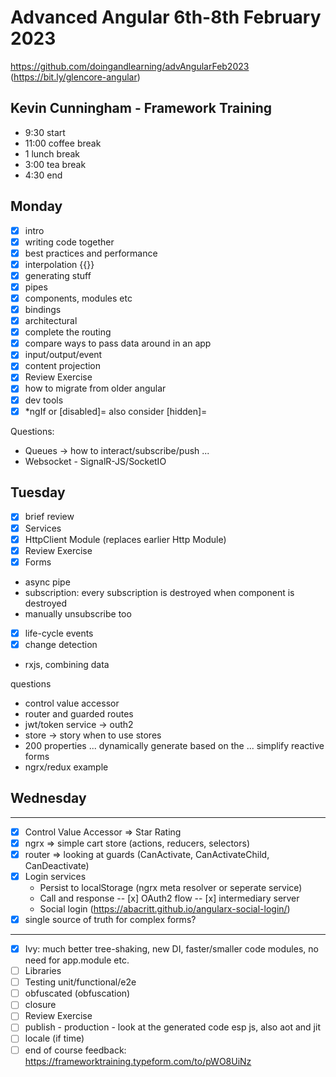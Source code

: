 # Advanced Angular 6th-8th February 2023

https://github.com/doingandlearning/advAngularFeb2023
(https://bit.ly/glencore-angular)


## Kevin Cunningham - Framework Training

- 9:30 start
- 11:00 coffee break
- 1 lunch break
- 3:00 tea break
- 4:30 end

## Monday
- [x] intro
- [x] writing code together
- [x] best practices and performance
- [x] interpolation {{}}
- [x] generating stuff
- [x] pipes
- [x] components, modules etc
- [x] bindings
- [x] architectural
- [x] complete the routing
- [x] compare ways to pass data around in an app
- [x] input/output/event
- [x] content projection
- [x] Review Exercise
- [x] how to migrate from older angular
- [x] dev tools
- [x] *ngIf or [disabled]= also consider [hidden]=

Questions:
- Queues -> how to interact/subscribe/push ... 
- Websocket - SignalR-JS/SocketIO

## Tuesday
- [x] brief review
- [x] Services
- [x] HttpClient Module (replaces earlier Http Module)
- [x] Review Exercise
- [x] Forms
- async pipe
- subscription: every subscription is destroyed when component is destroyed
- manually unsubscribe too
- [x] life-cycle events
- [x] change detection
- rxjs, combining data

 questions
- control value accessor
- router and guarded routes
- jwt/token service -> outh2
- store -> story when to use stores
- 200 properties ... dynamically generate based on the ... simplify reactive forms
- ngrx/redux example

## Wednesday
---
- [x] Control Value Accessor => Star Rating
- [x] ngrx => simple cart store (actions, reducers, selectors)
- [x] router => looking at guards (CanActivate, CanActivateChild, CanDeactivate)
- [x] Login services
	- Persist to localStorage (ngrx meta resolver or seperate service)
	- Call and response -- [x] OAuth2 flow -- [x] intermediary server
	- Social login (https://abacritt.github.io/angularx-social-login/)
- [x] single source of truth for complex forms? 
---
- [x] Ivy: much better tree-shaking, new DI, faster/smaller code modules, no need for app.module etc.
- [ ] Libraries
- [ ] Testing unit/functional/e2e
- [ ] obfuscated (obfuscation)
- [ ] closure
- [ ] Review Exercise
- [ ] publish - production - look at the generated code esp js, also aot and jit
- [ ] locale (if time)
- [ ] end of course feedback: https://frameworktraining.typeform.com/to/pWO8UiNz